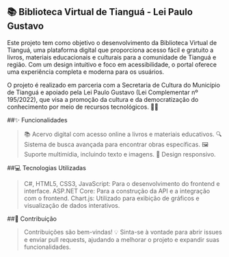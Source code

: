 ## 📚 Biblioteca Virtual de Tianguá - Lei Paulo Gustavo
Este projeto tem como objetivo o desenvolvimento da Biblioteca Virtual de Tianguá, uma plataforma digital que proporciona acesso fácil e gratuito a livros, materiais educacionais e culturais para a comunidade de Tianguá e região. Com um design intuitivo e foco em acessibilidade, o portal oferece uma experiência completa e moderna para os usuários.

O projeto é realizado em parceria com a Secretaria de Cultura do Município de Tianguá e apoiado pela Lei Paulo Gustavo (Lei Complementar nº 195/2022), que visa a promoção da cultura e da democratização do conhecimento por meio de recursos tecnológicos. 🎨📖

##✨ Funcionalidades
> 📚 Acervo digital com acesso online a livros e materiais educativos.
> 🔍 Sistema de busca avançada para encontrar obras específicas.
> 🖼️ Suporte multimídia, incluindo texto e imagens.
> 🎨 Design responsivo.

##💻 Tecnologias Utilizadas
> C#, HTML5, CSS3, JavaScript: Para o desenvolvimento do frontend e interface.
> ASP.NET Core: Para a construção da API e a integração com o frontend.
> Chart.js: Utilizado para exibição de gráficos e visualização de dados interativos.

##🤝 Contribuição
>Contribuições são bem-vindas! 💡 Sinta-se à vontade para abrir issues e enviar pull requests, ajudando a melhorar o projeto e expandir suas funcionalidades.

